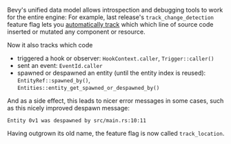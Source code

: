 <!-- Better source location tracking -->

Bevy's unified data model allows introspection and debugging tools to work for the entire engine:
For example, last release's `track_change_detection` feature flag lets you
[automatically track](/news/bevy-0-15/#change-detection-source-location-tracking) which which line of source code inserted or mutated any component or resource.

Now it also tracks which code
- triggered a hook or observer: `HookContext.caller`, `Trigger::caller()`
- sent an event: `EventId.caller`
- spawned or despawned an entity (until the entity index is reused): `EntityRef::spawned_by()`, `Entities::entity_get_spawned_or_despawned_by()`

And as a side effect, this leads to nicer error messages in some cases, such as this nicely improved despawn message:

`Entity 0v1 was despawned by src/main.rs:10:11`

Having outgrown its old name, the feature flag is now called `track_location`.
